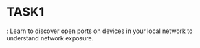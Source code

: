 # TASK1
: Learn to discover open ports on devices in your local network to understand network exposure.
